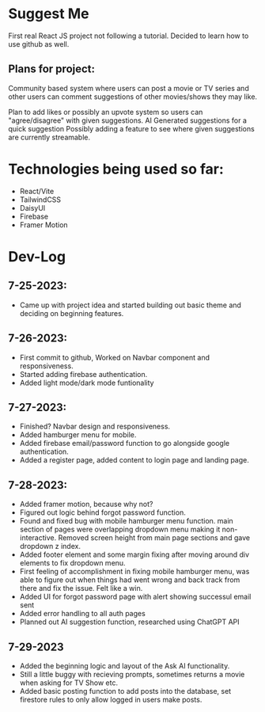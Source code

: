 # Suggest Me

First real React JS project not following a tutorial. Decided to learn how to use github as well.

## Plans for project:

Community based system where users can post a movie or TV series and other users can comment suggestions of other
movies/shows they may like.

Plan to add likes or possibly an upvote system so users can "agree/disagree" with given suggestions.
AI Generated suggestions for a quick suggestion
Possibly adding a feature to see where given suggestions are currently streamable.

# Technologies being used so far:

- React/Vite
- TailwindCSS
- DaisyUI
- Firebase
- Framer Motion

# Dev-Log

## 7-25-2023:

- Came up with project idea and started building out basic theme and deciding on beginning features.

## 7-26-2023:

- First commit to github, Worked on Navbar component and responsiveness.
- Started adding firebase authentication.
- Added light mode/dark mode funtionality

## 7-27-2023:

- Finished? Navbar design and responsiveness.
- Added hamburger menu for mobile.
- Added firebase email/password function to go alongside google authentication.
- Added a register page, added content to login page and landing page.

## 7-28-2023:

- Added framer motion, because why not?
- Figured out logic behind forgot password function.
- Found and fixed bug with mobile hamburger menu function. main section of pages were overlapping dropdown menu making it non-interactive. Removed screen height from main page sections and gave dropdown z index.
- Added footer element and some margin fixing after moving around div elements to fix dropdown menu.
- First feeling of accomplishment in fixing mobile hamburger menu, was able to figure out when things had went wrong and back track from there and fix the issue. Felt like a win.
- Added UI for forgot password page with alert showing successul email sent
- Added error handling to all auth pages
- Planned out AI suggestion function, researched using ChatGPT API

## 7-29-2023

- Added the beginning logic and layout of the Ask AI functionality.
- Still a little buggy with recieving prompts, sometimes returns a movie when asking for TV Show etc.
- Added basic posting function to add posts into the database, set firestore rules to only allow logged in users make posts.
